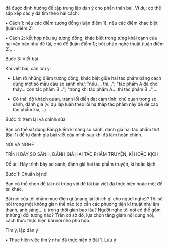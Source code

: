 đã được định hướng để tập trung lập dàn ý cho phần thân bài. Ví dụ: có thể sắp xếp các ý đã tìm theo hai cách:

• Cách 1: nêu các điểm tương đồng (luận điểm 1); nêu các điểm khác biệt (luận điểm 2)

• Cách 2: kết hợp nêu sự tương đồng, khác biệt trong từng khái cạnh của hai văn bản như đề tài, chủ đề (luận điểm 1); bút pháp nghệ thuật (luận điểm 2),...

Bước 3: Viết bài

Khi viết bài, cần lưu ý:

- Làm rõ những điểm tương đồng, khác biệt giữa hai tác phẩm bằng cách dùng một số mẫu câu so sánh như: "nếu ... thì..."; "tác phẩm A đã cho thấy... còn tác phẩm B..."; "trong khi tác phẩm A... thì tác phẩm B...",...

- Có thái độ khách quan, tránh lối diễn đạt cảm tính, chú quan trong so sánh, đánh giá (ví dụ lập luận theo lối hạ thấp tác phẩm này để đề cao tác phẩm kia,...).

Bước 4: Xem lại và chỉnh sửa

Bạn có thể sử dụng Bảng kiểm kĩ năng so sánh, đánh giá hai tác phẩm thơ (Bài 1) để tự đánh giá bài viết của mình sau khi đã làm hoàn chỉnh.

NÓI VÀ NGHE

TRÌNH BÀY SO SÁNH, ĐÁNH GIÁ HAI TÁC PHẨM TRUYỆN, KÍ HOẶC KỊCH

Đề tài:
Hãy trình bày so sánh, đánh giá hai tác phẩm truyện, kí hoặc kịch.

Bước 1: Chuẩn bị nói

Bạn có thể chọn đề tài nói trùng với đề tài bài viết đã thực hiện hoặc một đề tài khác.

Bài nói của tôi nhằm mục đích gì (mang lại lợi ích gì cho người nghe)? Tôi sẽ nói trong một không gian thế nào (có cần các phương tiện kĩ thuật như âm thanh, ánh sáng,...); trong thời gian bao lâu? Người nghe tôi nói có thể gồm (những) đối tượng nào? Trên cơ sở đó, lựa chọn tăng giảm nội dung nói, cách thức thực hiện bài nói cho phù hợp.

Tìm ý, lập dàn ý

• Thực hiện việc tìm ý như đã thực hiện ở Bài 1. Lưu ý: